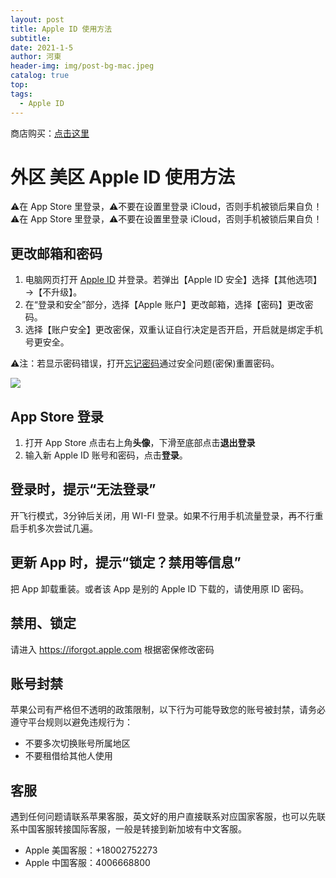 ```yaml
---
layout: post
title: Apple ID 使用方法
subtitle: 
date: 2021-1-5
author: 河東
header-img: img/post-bg-mac.jpeg
catalog: true
top: 
tags:
  - Apple ID
---
```


商店购买：[点击这里](https://t.me/GVStore)

# 外区 美区 Apple ID 使用方法
⚠️在 App Store 里登录，⚠️不要在设置里登录 iCloud，否则手机被锁后果自负！\
⚠️在 App Store 里登录，⚠️不要在设置里登录 iCloud，否则手机被锁后果自负！

## 更改邮箱和密码
1. 电脑网页打开 [Apple ID](https://appleid.apple.com/) 并登录。若弹出【Apple ID 安全】选择【其他选项】→【不升级】。
2. 在“登录和安全”部分，选择【Apple 账户】更改邮箱，选择【密码】更改密码。
3. 选择【账户安全】更改密保，双重认证自行决定是否开启，开启就是绑定手机号更安全。

⚠️注：若显示密码错误，打开[忘记密码](https://iforgot.apple.com/)通过安全问题(密保)重置密码。

![](https://i.imgur.com/knuXDH2.png)

## App Store 登录
1. 打开 App Store 点击右上角**头像**，下滑至底部点击**退出登录**
2. 输入新 Apple ID 账号和密码，点击**登录**。

## 登录时，提示“无法登录”
开飞行模式，3分钟后关闭，用 WI-FI 登录。如果不行用手机流量登录，再不行重启手机多次尝试几遍。

## 更新 App 时，提示“锁定？禁用等信息”
把 App 卸载重装。或者该 App 是别的 Apple ID 下载的，请使用原 ID 密码。

## 禁用、锁定
请进入 <https://iforgot.apple.com> 根据密保修改密码

## 账号封禁
苹果公司有严格但不透明的政策限制，以下行为可能导致您的账号被封禁，请务必遵守平台规则以避免违规行为：
- 不要多次切换账号所属地区
- 不要租借给其他人使用

## 客服
遇到任何问题请联系苹果客服，英文好的用户直接联系对应国家客服，也可以先联系中国客服转接国际客服，一般是转接到新加坡有中文客服。
- Apple 美国客服：+18002752273
- Apple 中国客服：4006668800
